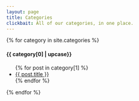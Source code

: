 ```yaml
---
layout: page
title: Categories
clickbait: All of our categories, in one place.
---
```


{% for category in site.categories %}
  <h4>{{ category[0] | upcase}}</h4>
  <ul>
    {% for post in category[1] %}
      <li><a href="{{ post.url }}">{{ post.title }}</a></li>
    {% endfor %}
  </ul>
{% endfor %}
